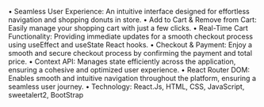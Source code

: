 • Seamless User Experience: An intuitive interface designed for effortless navigation and shopping donuts in store. 
• Add to Cart & Remove from Cart: Easily manage your shopping cart with just a few clicks. 
• Real-Time Cart Functionality: Providing immediate updates for a smooth checkout process using useEffect and useState React hooks. 
• Checkout & Payment: Enjoy a smooth and secure checkout process by confirming the payment and total price. 
• Context API: Manages state efficiently across the application, ensuring a cohesive and optimized user experience. 
• React Router DOM: Enables smooth and intuitive navigation throughout the platform, ensuring a seamless user journey. 
• Technology: React.Js, HTML, CSS, JavaScript, sweetalert2, BootStrap
